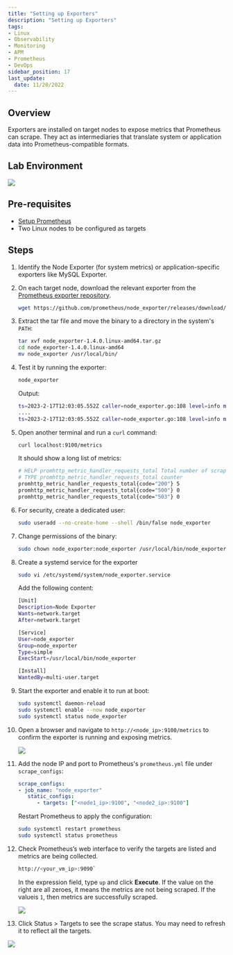 ```yaml
---
title: "Setting up Exporters"
description: "Setting up Exporters"
tags: 
- Linux
- Observability
- Monitoring 
- APM
- Prometheus
- DevOps
sidebar_position: 17
last_update:
  date: 11/20/2022
---
```



## Overview 

Exporters are installed on target nodes to expose metrics that Prometheus can scrape. They act as intermediaries that translate system or application data into Prometheus-compatible formats.  

## Lab Environment 

<div class='img-center'>

![](/img/docs/prometheus=lab-environment.png) 

</div>


## Pre-requisites  

- [Setup Prometheus](/docs/018-Observability/010-Prometheus/011-Installation.md)
- Two Linux nodes to be configured as targets

## Steps  

1. Identify the Node Exporter (for system metrics) or application-specific exporters like MySQL Exporter.  

2. On each target node, download the relevant exporter from the [Prometheus exporter repository](https://prometheus.io/docs/instrumenting/exporters/).  

   ```bash
   wget https://github.com/prometheus/node_exporter/releases/download/v1.4.0/node_exporter-1.4.0.linux-amd64.tar.gz
   ```  

3. Extract the tar file and move the binary to a directory in the system's `PATH`:  

   ```bash
   tar xvf node_exporter-1.4.0.linux-amd64.tar.gz
   cd node_exporter-1.4.0.linux-amd64 
   mv node_exporter /usr/local/bin/
   ```  

4. Test it by running the exporter:

    ```bash
    node_exporter
    ```

    Output:

    ```bash
    ts=2023-2-17T12:03:05.552Z caller=node_exporter.go:108 level=info msg="Enabled collectors" 
    ....
    ts=2023-2-17T12:03:05.552Z caller=node_exporter.go:108 level=info msg="Listening on" address=:9100 
    ```

5. Open another terminal and run a `curl` command:

    ```bash
    curl localhost:9100/metrics 
    ```

    It should show a long list of metrics:

    ```bash
    # HELP promhttp_metric_handler_requests_total Total number of scrapes by HTTP status code.
    # TYPE promhttp_metric_handler_requests_total counter
    promhttp_metric_handler_requests_total{code="200"} 5
    promhttp_metric_handler_requests_total{code="500"} 0
    promhttp_metric_handler_requests_total{code="503"} 0
    ```


6. For security, create a dedicated user:  

   ```bash
   sudo useradd --no-create-home --shell /bin/false node_exporter
   ```  

7. Change permissions of the binary:

   ```bash
   sudo chown node_exporter:node_exporter /usr/local/bin/node_exporter 
   ```

8. Create a systemd service for the exporter  

   ```bash
   sudo vi /etc/systemd/system/node_exporter.service
   ```  

   Add the following content:  

   ```bash
   [Unit]
   Description=Node Exporter
   Wants=network.target
   After=network.target

   [Service]
   User=node_exporter
   Group=node_exporter
   Type=simple
   ExecStart=/usr/local/bin/node_exporter

   [Install]
   WantedBy=multi-user.target
   ```  

9.  Start the exporter and enable it to run at boot:  

    ```bash
    sudo systemctl daemon-reload
    sudo systemctl enable --now node_exporter
    sudo systemctl status node_exporter
    ```  

10. Open a browser and navigate to `http://<node_ip>:9100/metrics` to confirm the exporter is running and exposing metrics.  

    ![](/img/docs/12102024-observability-prometheus-node-exporter-1-2.png)

11. Add the node IP and port to Prometheus's `prometheus.yml` file under `scrape_configs`:  

      ```yaml
      scrape_configs:
      - job_name: "node_exporter"
         static_configs:
            - targets: ["<node1_ip>:9100", "<node2_ip>:9100"]
      ```  

    Restart Prometheus to apply the configuration:  

      ```bash
      sudo systemctl restart prometheus
      sudo systemctl status prometheus
      ```  

12. Check Prometheus’s web interface to verify the targets are listed and metrics are being collected.  

    ```bash
    http://<your_vm_ip>:9090`
    ```

    In the expression field, type `up` and click **Execute**. If the value on the right are all zeroes, it means the metrics are not being scraped. If the valueis `1`, then metrics are successfully scraped.

    ![](/img/docs/12102024-observability-prometheus-node-exporter-1-2-working.png)

13. Click Status > Targets to see the scrape status. You may need to refresh it to reflect all the targets.

   ![](/img/docs/12102024-observability-prometheus-node-exporter-targets-scrape-status.png)